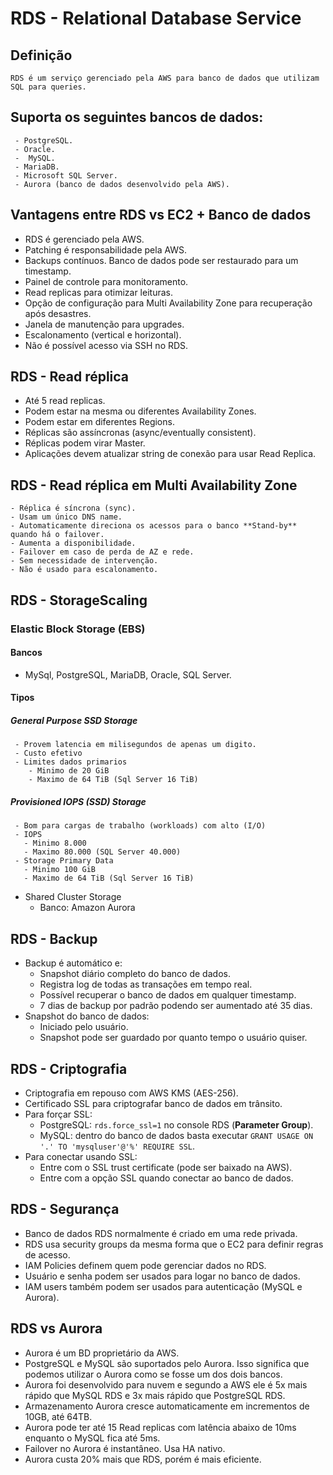 # RDS - Relational Database Service

## Definição
    RDS é um serviço gerenciado pela AWS para banco de dados que utilizam SQL para queries.
## Suporta os seguintes bancos de dados:
     - PostgreSQL.
     - Oracle.
     -  MySQL.
     - MariaDB.
     - Microsoft SQL Server.
     - Aurora (banco de dados desenvolvido pela AWS).  

## Vantagens entre RDS vs EC2 + Banco de dados

- RDS é gerenciado pela AWS.
- Patching é responsabilidade pela AWS.
- Backups contínuos. Banco de dados pode ser restaurado para um timestamp.
- Painel de controle para monitoramento.
- Read replicas para otimizar leituras.
- Opção de configuração para Multi Availability Zone para recuperação após desastres.
- Janela de manutenção para upgrades.
- Escalonamento (vertical e horizontal).
- Não é possível acesso via SSH no RDS.

## RDS - Read réplica

- Até 5 read replicas.
- Podem estar na mesma ou diferentes Availability Zones.
- Podem estar em diferentes Regions.
- Réplicas são assíncronas (async/eventually consistent).
- Réplicas podem virar Master.
- Aplicações devem atualizar string de conexão para usar Read Replica.

## RDS - Read réplica em Multi Availability Zone
    - Réplica é síncrona (sync).
    - Usam um único DNS name.
    - Automaticamente direciona os acessos para o banco **Stand-by** quando há o failover.
    - Aumenta a disponibilidade.
    - Failover em caso de perda de AZ e rede.
    - Sem necessidade de intervenção.
    - Não é usado para escalonamento.

## RDS - StorageScaling

  ### Elastic Block Storage (EBS)

  #### Bancos 
  - MySql, PostgreSQL, MariaDB, Oracle, SQL Server.

  #### Tipos
  ##### General Purpose SSD Storage
     - Provem latencia em milisegundos de apenas um digito.
     - Custo efetivo
     - Limites dados primarios
        - Minimo de 20 GiB
        - Maximo de 64 TiB (Sql Server 16 TiB)

   ##### Provisioned IOPS (SSD) Storage
     - Bom para cargas de trabalho (workloads) com alto (I/O)
     - IOPS
       - Minimo 8.000
       - Maximo 80.000 (SQL Server 40.000)   
     - Storage Primary Data
       - Minimo 100 GiB
       - Maximo de 64 TiB (Sql Server 16 TiB)
   
   - Shared Cluster Storage
     - Banco: Amazon Aurora  
 
## RDS - Backup

- Backup é automático e:
  - Snapshot diário completo do banco de dados.
  - Registra log de todas as transações em tempo real.
  - Possível recuperar o banco de dados em qualquer timestamp.
  - 7 dias de backup por padrão podendo ser aumentado até 35 dias.
- Snapshot do banco de dados:
  - Iniciado pelo usuário.
  - Snapshot pode ser guardado por quanto tempo o usuário quiser.

## RDS - Criptografia

- Criptografia em repouso com AWS KMS (AES-256).
- Certificado SSL para criptografar banco de dados em trânsito.
- Para forçar SSL:
  - PostgreSQL: `rds.force_ssl=1` no console RDS (**Parameter Group**).
  - MySQL: dentro do banco de dados basta executar `GRANT USAGE ON '.' TO 'mysqluser'@'%' REQUIRE SSL`.
- Para conectar usando SSL:
  - Entre com o SSL trust certificate (pode ser baixado na AWS).
  - Entre com a opção SSL quando conectar ao banco de dados.

## RDS - Segurança

- Banco de dados RDS normalmente é criado em uma rede privada.
- RDS usa security groups da mesma forma que o EC2 para definir regras de acesso.
- IAM Policies definem quem pode gerenciar dados no RDS.
- Usuário e senha podem ser usados para logar no banco de dados.
- IAM users também podem ser usados para autenticação (MySQL e Aurora).

## RDS vs Aurora

- Aurora é um BD proprietário da AWS.
- PostgreSQL e MySQL são suportados pelo Aurora. Isso significa que podemos utilizar o Aurora como se fosse um dos dois bancos.
- Aurora foi desenvolvido para nuvem e segundo a AWS ele é 5x mais rápido que MySQL RDS e 3x mais rápido que PostgreSQL RDS.
- Armazenamento Aurora cresce automaticamente em incrementos de 10GB, até 64TB.
- Aurora pode ter até 15 Read replicas com latência abaixo de 10ms enquanto o MySQL fica até 5ms.
- Failover no Aurora é instantâneo. Usa HA nativo.
- Aurora custa 20% mais que RDS, porém é mais eficiente.
